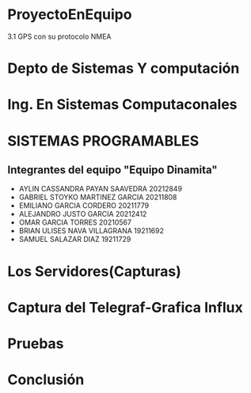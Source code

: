# ProyectoEnEquipo
3.1 GPS con su protocolo NMEA
# Depto de Sistemas Y computación 
# Ing. En Sistemas Computaconales
# SISTEMAS PROGRAMABLES 

## Integrantes del equipo "Equipo Dinamita"
* AYLIN CASSANDRA PAYAN SAAVEDRA 20212849
* GABRIEL STOYKO MARTINEZ GARCIA 20211808
* EMILIANO GARCIA CORDERO 20211779
* ALEJANDRO JUSTO GARCIA 20212412
* OMAR GARCIA TORRES 20210567
* BRIAN ULISES NAVA VILLAGRANA 19211692
* SAMUEL SALAZAR DIAZ 19211729

# Los Servidores(Capturas)



# Captura del Telegraf-Grafica Influx



# Pruebas



# Conclusión 
